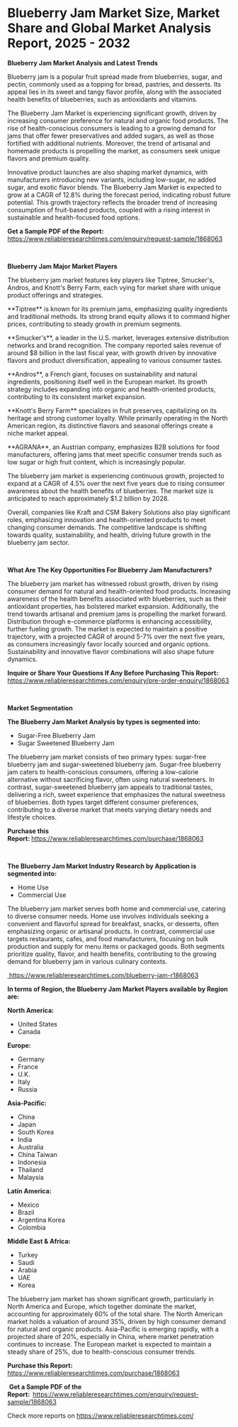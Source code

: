<p><h1>Blueberry Jam Market Size, Market Share and Global Market Analysis Report, 2025 - 2032</h1></p><p><strong>Blueberry Jam Market Analysis and Latest Trends</strong></p>
<p><p>Blueberry jam is a popular fruit spread made from blueberries, sugar, and pectin, commonly used as a topping for bread, pastries, and desserts. Its appeal lies in its sweet and tangy flavor profile, along with the associated health benefits of blueberries, such as antioxidants and vitamins.</p><p>The Blueberry Jam Market is experiencing significant growth, driven by increasing consumer preference for natural and organic food products. The rise of health-conscious consumers is leading to a growing demand for jams that offer fewer preservatives and added sugars, as well as those fortified with additional nutrients. Moreover, the trend of artisanal and homemade products is propelling the market, as consumers seek unique flavors and premium quality.</p><p>Innovative product launches are also shaping market dynamics, with manufacturers introducing new variants, including low-sugar, no added sugar, and exotic flavor blends. The Blueberry Jam Market is expected to grow at a CAGR of 12.8% during the forecast period, indicating robust future potential. This growth trajectory reflects the broader trend of increasing consumption of fruit-based products, coupled with a rising interest in sustainable and health-focused food options.</p></p>
<p><strong>Get a Sample PDF of the Report:&nbsp;</strong> <a href="https://www.reliableresearchtimes.com/enquiry/request-sample/1868063?utm_campaign=2453&utm_medium=2&utm_source=Github&utm_content=ia&utm_term=14022025&utm_id=blueberry-jam">https://www.reliableresearchtimes.com/enquiry/request-sample/1868063</a></p>
<p>&nbsp;</p>
<p><strong>Blueberry Jam Major Market Players</strong></p>
<p><p>The blueberry jam market features key players like Tiptree, Smucker's, Andros, and Knott's Berry Farm, each vying for market share with unique product offerings and strategies.</p><p>**Tiptree** is known for its premium jams, emphasizing quality ingredients and traditional methods. Its strong brand equity allows it to command higher prices, contributing to steady growth in premium segments.</p><p>**Smucker's**, a leader in the U.S. market, leverages extensive distribution networks and brand recognition. The company reported sales revenue of around $8 billion in the last fiscal year, with growth driven by innovative flavors and product diversification, appealing to various consumer tastes.</p><p>**Andros**, a French giant, focuses on sustainability and natural ingredients, positioning itself well in the European market. Its growth strategy includes expanding into organic and health-oriented products, contributing to its consistent market expansion.</p><p>**Knott's Berry Farm** specializes in fruit preserves, capitalizing on its heritage and strong customer loyalty. While primarily operating in the North American region, its distinctive flavors and seasonal offerings create a niche market appeal.</p><p>**AGRANA**, an Austrian company, emphasizes B2B solutions for food manufacturers, offering jams that meet specific consumer trends such as low sugar or high fruit content, which is increasingly popular.</p><p>The blueberry jam market is experiencing continuous growth, projected to expand at a CAGR of 4.5% over the next five years due to rising consumer awareness about the health benefits of blueberries. The market size is anticipated to reach approximately $1.2 billion by 2028.</p><p>Overall, companies like Kraft and CSM Bakery Solutions also play significant roles, emphasizing innovation and health-oriented products to meet changing consumer demands. The competitive landscape is shifting towards quality, sustainability, and health, driving future growth in the blueberry jam sector.</p></p>
<p>&nbsp;</p>
<p><strong>What Are The Key Opportunities For Blueberry Jam Manufacturers?</strong></p>
<p><p>The blueberry jam market has witnessed robust growth, driven by rising consumer demand for natural and health-oriented food products. Increasing awareness of the health benefits associated with blueberries, such as their antioxidant properties, has bolstered market expansion. Additionally, the trend towards artisanal and premium jams is propelling the market forward. Distribution through e-commerce platforms is enhancing accessibility, further fueling growth. The market is expected to maintain a positive trajectory, with a projected CAGR of around 5-7% over the next five years, as consumers increasingly favor locally sourced and organic options. Sustainability and innovative flavor combinations will also shape future dynamics.</p></p>
<p><strong>Inquire or Share Your Questions If Any Before Purchasing This Report:</strong> <a href="https://www.reliableresearchtimes.com/enquiry/pre-order-enquiry/1868063?utm_campaign=2453&utm_medium=2&utm_source=Github&utm_content=ia&utm_term=14022025&utm_id=blueberry-jam">https://www.reliableresearchtimes.com/enquiry/pre-order-enquiry/1868063</a></p>
<p>&nbsp;</p>
<p><strong>Market Segmentation</strong></p>
<p><strong>The Blueberry Jam Market Analysis by types is segmented into:</strong></p>
<p><ul><li>Sugar-Free Blueberry Jam</li><li>Sugar Sweetened Blueberry Jam</li></ul></p>
<p><p>The blueberry jam market consists of two primary types: sugar-free blueberry jam and sugar-sweetened blueberry jam. Sugar-free blueberry jam caters to health-conscious consumers, offering a low-calorie alternative without sacrificing flavor, often using natural sweeteners. In contrast, sugar-sweetened blueberry jam appeals to traditional tastes, delivering a rich, sweet experience that emphasizes the natural sweetness of blueberries. Both types target different consumer preferences, contributing to a diverse market that meets varying dietary needs and lifestyle choices.</p></p>
<p><strong>Purchase this Report:&nbsp;</strong><a href="https://www.reliableresearchtimes.com/purchase/1868063?utm_campaign=2453&utm_medium=2&utm_source=Github&utm_content=ia&utm_term=14022025&utm_id=blueberry-jam">https://www.reliableresearchtimes.com/purchase/1868063</a></p>
<p>&nbsp;</p>
<p><strong>The Blueberry Jam Market Industry Research by Application is segmented into:</strong></p>
<p><ul><li>Home Use</li><li>Commercial Use</li></ul></p>
<p><p>The blueberry jam market serves both home and commercial use, catering to diverse consumer needs. Home use involves individuals seeking a convenient and flavorful spread for breakfast, snacks, or desserts, often emphasizing organic or artisanal products. In contrast, commercial use targets restaurants, cafes, and food manufacturers, focusing on bulk production and supply for menu items or packaged goods. Both segments prioritize quality, flavor, and health benefits, contributing to the growing demand for blueberry jam in various culinary contexts.</p></p>
<p><a href="https://www.reliableresearchtimes.com/blueberry-jam-r1868063?utm_campaign=2453&utm_medium=2&utm_source=Github&utm_content=ia&utm_term=14022025&utm_id=blueberry-jam">&nbsp;https://www.reliableresearchtimes.com/blueberry-jam-r1868063</a></p>
<p><strong>In terms of Region, the Blueberry Jam Market Players available by Region are:</strong></p>
<p>
    <p> <strong> North America: </strong>
        <ul>
            <li>United States</li>
            <li>Canada</li>
        </ul>
        </p> 
    <p> <strong> Europe: </strong>
        <ul>
            <li>Germany</li>
            <li>France</li>
            <li>U.K.</li>
            <li>Italy</li>
            <li>Russia</li>
        </ul>
        </p> 
    <p> <strong> Asia-Pacific: </strong>
        <ul>
            <li>China</li>
            <li>Japan</li>
            <li>South Korea</li>
            <li>India</li>
            <li>Australia</li>
            <li>China Taiwan</li>
            <li>Indonesia</li>
            <li>Thailand</li>
            <li>Malaysia</li>
        </ul>
        </p> 
    <p> <strong> Latin America: </strong>
        <ul>
            <li>Mexico</li>
            <li>Brazil</li>
            <li>Argentina Korea</li>
            <li>Colombia</li>
        </ul>
        </p> 
    <p> <strong> Middle East & Africa: </strong>
        <ul>
            <li>Turkey</li>
            <li>Saudi</li>
            <li>Arabia</li>
            <li>UAE</li>
            <li>Korea</li>
        </ul>
    </p>
    </p>
<p><p>The blueberry jam market has shown significant growth, particularly in North America and Europe, which together dominate the market, accounting for approximately 60% of the total share. The North American market holds a valuation of around 35%, driven by high consumer demand for natural and organic products. Asia-Pacific is emerging rapidly, with a projected share of 20%, especially in China, where market penetration continues to increase. The European market is expected to maintain a steady share of 25%, due to health-conscious consumer trends.</p></p>
<p><strong>Purchase this Report: </strong><a href="https://www.reliableresearchtimes.com/purchase/1868063?utm_campaign=2453&utm_medium=2&utm_source=Github&utm_content=ia&utm_term=14022025&utm_id=blueberry-jam">https://www.reliableresearchtimes.com/purchase/1868063</a></p>
<p>&nbsp;<strong>Get a Sample PDF of the Report:&nbsp;&nbsp;</strong><a href="https://www.reliableresearchtimes.com/enquiry/request-sample/1868063?utm_campaign=2453&utm_medium=2&utm_source=Github&utm_content=ia&utm_term=14022025&utm_id=blueberry-jam">https://www.reliableresearchtimes.com/enquiry/request-sample/1868063</a></p>
<p><strong></strong></p>
<p>Check more reports on <a href="https://www.reliableresearchtimes.com/?utm_campaign=2453&utm_medium=2&utm_source=Github&utm_content=ia&utm_term=14022025&utm_id=blueberry-jam">https://www.reliableresearchtimes.com/</a></p>
